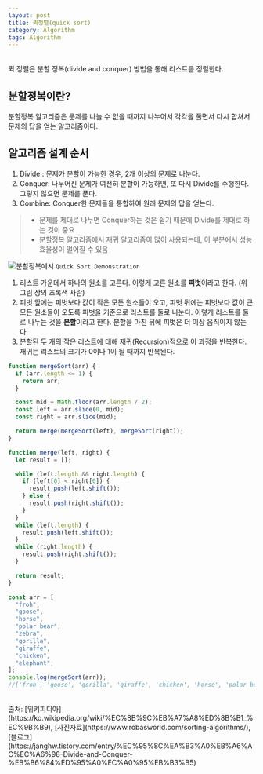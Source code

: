 ```yaml
---
layout: post
title: 퀵정렬(quick sort)
category: Algorithm
tags: Algorithm
---
```


<br>
퀵 정렬은 분할 정복(divide and conquer) 방법을 통해 리스트를 정렬한다.

## 분할정복이란?

분할정복 알고리즘은 문제를 나눌 수 없을 때까지 나누어서 각각을 풀면서 다시 합쳐서 문제의 답을 얻는 알고리즘이다.

## 알고리즘 설계 순서

1. Divide : 문제가 분할이 가능한 경우, 2개 이상의 문제로 나눈다.
2. Conquer: 나누어진 문제가 여전히 분할이 가능하면, 또 다시 Divide를 수행한다. 그렇지 않으면 문제를 푼다.
3. Combine: Conquer한 문제들을 통합하여 원래 문제의 답을 얻는다.

> - 문제를 제대로 나누면 Conquer하는 것은 쉽기 때문에 Divide를 제대로 하는 것이 중요
> - 분할정복 알고리즘에서 재귀 알고리즘이 많이 사용되는데, 이 부분에서 성능 효율성이 떨어질 수 있음

![분할정복예시](http://www.robasworld.com/wp-content/uploads/2017/02/QuickSort-261x300.png)
`Quick Sort Demonstration`

1. 리스트 가운데서 하나의 원소를 고른다. 이렇게 고른 원소를 **피벗**이라고 한다. (위 그림 상의 초록색 사람)
2. 피벗 앞에는 피벗보다 값이 작은 모든 원소들이 오고, 피벗 뒤에는 피벗보다 값이 큰 모든 원소들이 오도록 피벗을 기준으로 리스트를 둘로 나눈다. 이렇게 리스트를 둘로 나누는 것을 **분할**이라고 한다. 분할을 마친 뒤에 피벗은 더 이상 움직이지 않는다.
3. 분할된 두 개의 작은 리스트에 대해 재귀(Recursion)적으로 이 과정을 반복한다. 재귀는 리스트의 크기가 0이나 1이 될 때까지 반복된다.

```jsx
function mergeSort(arr) {
  if (arr.length <= 1) {
    return arr;
  }

  const mid = Math.floor(arr.length / 2);
  const left = arr.slice(0, mid);
  const right = arr.slice(mid);

  return merge(mergeSort(left), mergeSort(right));
}

function merge(left, right) {
  let result = [];

  while (left.length && right.length) {
    if (left[0] < right[0]) {
      result.push(left.shift());
    } else {
      result.push(right.shift());
    }
  }
  while (left.length) {
    result.push(left.shift());
  }
  while (right.length) {
    result.push(right.shift());
  }

  return result;
}

const arr = [
  "froh",
  "goose",
  "horse",
  "polar bear",
  "zebra",
  "gorilla",
  "giraffe",
  "chicken",
  "elephant",
];
console.log(mergeSort(arr));
//['froh', 'goose', 'gorilla', 'giraffe', 'chicken', 'horse', 'polar bear', 'zebra', 'elephant']
```

<br>
출처: [위키피디아](https://ko.wikipedia.org/wiki/%EC%8B%9C%EB%A7%A8%ED%8B%B1_%EC%9B%B9),
[사진자료](https://www.robasworld.com/sorting-algorithms/),
[블로그](https://janghw.tistory.com/entry/%EC%95%8C%EA%B3%A0%EB%A6%AC%EC%A6%98-Divide-and-Conquer-%EB%B6%84%ED%95%A0%EC%A0%95%EB%B3%B5)
